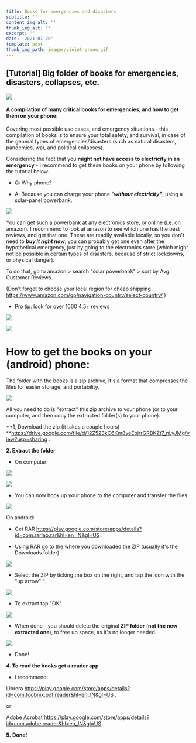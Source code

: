 ```yaml
---
title: Books for emergencies and disasters
subtitle: ''
content_img_alt: ''
thumb_img_alt: ''
excerpt: ''
date: '2021-01-20'
template: post
thumb_img_path: images/violet-crane.gif
---
```

## \[Tutorial] Big folder of books for emergencies, disasters, collapses, etc.

![](https://bestanimations.com/media/books/437011446stack-of-books-animation.gif)

#### A compilation of many critical books for emergencies, and how to get them on your phone:

Covering most possible use cases, and emergency situations - this compilation of books is to ensure your total safety, and survival, in case of the general types of emergencies/disasters (such as natural disasters, pandemics, war, and political collapses).

Considering the fact that you **might not have access to electricity in an emergency** - i recommend to get these books on your phone by following the tutorial below.

*   Q: Why phone?

*   A: Because you can charge your phone "***without electricity"***, using a solar-panel powerbank.

![](https://external-content.duckduckgo.com/iu/?u=https%3A%2F%2Fforgardening.org%2Fwp-content%2Fuploads%2F2018%2F08%2FSolar-Powerbank-von-XTPower-im-Test-XTPower-XT-S4000-Review-16.jpg\&f=1\&nofb=1)

You can get such a powerbank at any electronics store, or online (i.e. on amazon). I recommend to look at amazon to see which one has the best reviews, and get that one. These are readily available locally, so you don't need to ***buy it right now***; you can probably get one even after the hypothetical emergency, just by going to the electronics store (which might not be possible in certain types of disasters, because of strict lockdowns, or physical danger).

To do that, go to amazon > search "solar powerbank" > sort by Avg. Customer Reviews.

(Don't forget to choose your local region for cheap shipping <https://www.amazon.com/gp/navigation-country/select-country/> )

*   Pro tip: look for over 1000 4.5+ reviews

![](https://github.com/dewittswymmerr/victor-hugo/blob/pictures/DeepinScreenshot_select-area\_20210120190331.png?raw=true)

![](https://github.com/dewittswymmerr/victor-hugo/blob/pictures/DeepinScreenshot_select-area\_20210120192046.png?raw=true)

# How to get the books on your (android) phone:

The folder with the books is a zip archive, it's a format that compresses the files for easier storage, and portability.

![](https://github.com/dewittswymmerr/victor-hugo/blob/pictures/DeepinScreenshot_select-area\_20210120194309.png?raw=true)

All you need to do is "extract" this zip archive to your phone (or to your computer, and then copy the extracted folder(s) to your phone).

\*\*1, Download the zip (it takes a couple hours)  \*\*<https://drive.google.com/file/d/12Z523kC6Km8yeEbjrrGRBKZt7_nLyJMg/view?usp=sharing> .

**2. Extract the folder**

*   On computer:

![](https://github.com/dewittswymmerr/victor-hugo/blob/pictures/DeepinScreenshot_select-area\_20210120195255.png?raw=true)

![](https://github.com/dewittswymmerr/victor-hugo/blob/pictures/DeepinScreenshot_select-area\_20210120195638.png?raw=true)

*   You can now hook up your phone to the computer and transfer the files

![](https://github.com/dewittswymmerr/victor-hugo/blob/pictures/DeepinScreenshot_select-area\_20210120200722.png?raw=true)

On android:

*   Get RAR <https://play.google.com/store/apps/details?id=com.rarlab.rar&hl=en_IN&gl=US> .

*   Using RAR go to the where you downloaded the ZIP (usually it's the Downloads folder)

![](https://i.ibb.co/q92yw2J/Deepin-Screenshot-select-area-20210121090839.png)

*   Select the ZIP by ticking the box on the right, and tap the icon with the "up arrow" ^.

![](https://i.ibb.co/tPxgGfy/Deepin-Screenshot-select-area-20210121091546.png)

*   To extract tap "OK"

![](https://i.ibb.co/Yc4YHL5/Deepin-Screenshot-select-area-20210121092325.png)

*   When done - you should delete the original **ZIP folder** (**not the new extracted one**), to free up space, as it's no longer needed.

![](https://i.ibb.co/d2Qkh56/Deepin-Screenshot-select-area-20210121092722.png)

*   Done!

**4.  To read the books get a reader app**

*   i recommend:

Librera <https://play.google.com/store/apps/details?id=com.foobnix.pdf.reader&hl=en_IN&gl=US> .

or

Adobe Acrobat <https://play.google.com/store/apps/details?id=com.adobe.reader&hl=en_IN&gl=US> .

**5.** **Done!**
